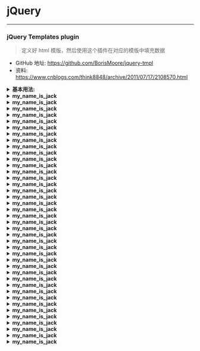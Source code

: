 # jQuery
---

### jQuery Templates plugin
> 定义好 html 模版，然后使用这个插件在对应的模版中填充数据
* GitHub 地址:   https://github.com/BorisMoore/jquery-tmpl
* 资料:          https://www.cnblogs.com/think8848/archive/2011/07/17/2108570.html
<details>
<summary><b>基本用法:</b></summary>

```  

    html 头部文件 引入 :
    <script src="http://libs.baidu.com/jquery/2.1.4/jquery.min.js"></script>
    <script src="http://ajax.microsoft.com/ajax/jquery.templates/beta1/jquery.tmpl.min.js"></script>



	<div id="movieList"></div>
	
	    var markup = "<li>${Name} --- ${ReleaseYear}</li>";
	
	    $.template("movieTemplate", markup);
	
	    $.ajax({
	        dataType: "jsonp",
	        url: moviesServiceUrl,
	        jsonp: "$callback",
	        success: showMovies
	    });
	
	    function showMovies(data) {
	        $.tmpl("movieTemplate", data).appendTo("#movieList");
	    }



=====================================================================================================


html:
    <div id="movieList"></div>

JavaScript:    
    var movies = [
        { Name: "The Red Violin", ReleaseYear: "1998" },
        { Name: "Eyes Wide Shut", ReleaseYear: "1999" },
        { Name: "The Inheritance", ReleaseYear: "1976" }
    ];

    var markup = "<li>${Name} --  ${ReleaseYear}</li>";
    $.template("movieTemplate", markup);
    $.tmpl("movieTemplate", movies).appendTo("#movieList");

页面 html 输出:
    The Red Violin -- 1998
    Eyes Wide Shut -- 1999
    The Inheritance -- 1976    




这种情况怎么搞???  一维数组...
怎么依次取值遍历?
     var movies =  ["2020-02-10", "2020-02-08", "2020-02-09"]
     var markup = "<li>???</li>";

    $.template("movieTemplate", markup);
    $.tmpl("movieTemplate", movies).appendTo("#movieList");





        
    var  phrase= [
        { Number: "0" ,  phrase: "phrase", chinese_meaning: "中文意思" }
    ];

    for (var i = 1; i < localStorage.length; i++) {
        phrase.push({ "Number": i , "phrase" : localStorage.key(i) ,  "chinese_meaning": localStorage.getItem(localStorage.key(i))});
    }

    var markup =  "<tr><td>${Number}</td><td>${phrase}</td><td> ${chinese_meaning}</td></tr>";

    $.template("movieTemplate", markup);

    $.tmpl("movieTemplate", phrase).appendTo("#table");           // 添加到 id = 'table' 的节点上

        

=====================================================================================================        
        


        <div id="div_template1"></div>
        <script id="template1" type="text/x-jquery-tmpl">
            <a href="${Link}" target="_blank">${Text}</a>
        </script>

        <ul id="div_template2"></ul>
        <script id="template2" type="text/x-jquery-tmpl">
            <li>${ID}.<span>${Name}</span></li>
        </script>
            


        <script type="text/javascript">
            $(function () {
                var link = { Text: '京东', Link: 'http://www.jd.com/' };
                var users = [{ ID: '1', Name: 'xishuai1' }, { ID: '2', Name: 'Jack' }, { ID: '3', Name: '小明' }];

                $('#template1').tmpl(link).appendTo('#div_template1');
                $('#template2').tmpl(users).appendTo('#div_template2');
            });
        </script>




```
</details>







<details>
<summary><b>my_name_is_jack</b></summary>

```  

```
</details>







<details>
<summary><b>my_name_is_jack</b></summary>

```  

```
</details>







<details>
<summary><b>my_name_is_jack</b></summary>

```  

```
</details>







<details>
<summary><b>my_name_is_jack</b></summary>

```  

```
</details>







<details>
<summary><b>my_name_is_jack</b></summary>

```  

```
</details>







<details>
<summary><b>my_name_is_jack</b></summary>

```  

```
</details>







<details>
<summary><b>my_name_is_jack</b></summary>

```  

```
</details>







<details>
<summary><b>my_name_is_jack</b></summary>

```  

```
</details>







<details>
<summary><b>my_name_is_jack</b></summary>

```  

```
</details>







<details>
<summary><b>my_name_is_jack</b></summary>

```  

```
</details>







<details>
<summary><b>my_name_is_jack</b></summary>

```  

```
</details>







<details>
<summary><b>my_name_is_jack</b></summary>

```  

```
</details>







<details>
<summary><b>my_name_is_jack</b></summary>

```  

```
</details>







<details>
<summary><b>my_name_is_jack</b></summary>

```  

```
</details>







<details>
<summary><b>my_name_is_jack</b></summary>

```  

```
</details>







<details>
<summary><b>my_name_is_jack</b></summary>

```  

```
</details>







<details>
<summary><b>my_name_is_jack</b></summary>

```  

```
</details>







<details>
<summary><b>my_name_is_jack</b></summary>

```  

```
</details>







<details>
<summary><b>my_name_is_jack</b></summary>

```  

```
</details>







<details>
<summary><b>my_name_is_jack</b></summary>

```  

```
</details>







<details>
<summary><b>my_name_is_jack</b></summary>

```  

```
</details>







<details>
<summary><b>my_name_is_jack</b></summary>

```  

```
</details>







<details>
<summary><b>my_name_is_jack</b></summary>

```  

```
</details>







<details>
<summary><b>my_name_is_jack</b></summary>

```  

```
</details>







<details>
<summary><b>my_name_is_jack</b></summary>

```  

```
</details>







<details>
<summary><b>my_name_is_jack</b></summary>

```  

```
</details>







<details>
<summary><b>my_name_is_jack</b></summary>

```  

```
</details>







<details>
<summary><b>my_name_is_jack</b></summary>

```  

```
</details>







<details>
<summary><b>my_name_is_jack</b></summary>

```  

```
</details>







<details>
<summary><b>my_name_is_jack</b></summary>

```  

```
</details>







<details>
<summary><b>my_name_is_jack</b></summary>

```  

```
</details>







<details>
<summary><b>my_name_is_jack</b></summary>

```  

```
</details>







<details>
<summary><b>my_name_is_jack</b></summary>

```  

```
</details>







<details>
<summary><b>my_name_is_jack</b></summary>

```  

```
</details>







<details>
<summary><b>my_name_is_jack</b></summary>

```  

```
</details>







<details>
<summary><b>my_name_is_jack</b></summary>

```  

```
</details>







<details>
<summary><b>my_name_is_jack</b></summary>

```  

```
</details>







<details>
<summary><b>my_name_is_jack</b></summary>

```  

```
</details>







<details>
<summary><b>my_name_is_jack</b></summary>

```  

```
</details>







<details>
<summary><b>my_name_is_jack</b></summary>

```  

```
</details>







